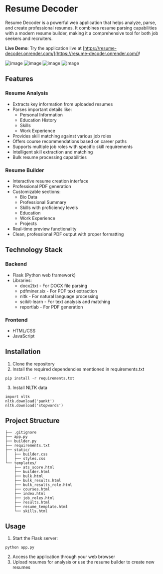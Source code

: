 # Resume Decoder

Resume Decoder is a powerful web application that helps analyze, parse, and create professional resumes. It combines resume parsing capabilities with a modern resume builder, making it a comprehensive tool for both job seekers and recruiters.

**Live Demo**: Try the application live at [https://resume-decoder.onrender.com/](https://resume-decoder.onrender.com/)!

![image](https://github.com/user-attachments/assets/9dd13f07-ff3a-4c75-ab02-d0dd99a46218)
![image](https://github.com/user-attachments/assets/81e5c521-7d17-4f7e-ad42-ab8bd2088e47)
![image](https://github.com/user-attachments/assets/d069cecf-6c2f-42a8-99ac-60fd0367fa5c)
![image](https://github.com/user-attachments/assets/e3db43f8-068d-4911-9c4c-d4fc166b4ce6)

## Features
### Resume Analysis
- Extracts key information from uploaded resumes
- Parses important details like:
  - Personal Information
  - Education History
  - Skills
  - Work Experience
- Provides skill matching against various job roles
- Offers course recommendations based on career paths
- Supports multiple job roles with specific skill requirements
- Intelligent skill extraction and matching
- Bulk resume processing capabilities
### Resume Builder
- Interactive resume creation interface
- Professional PDF generation
- Customizable sections:
  - Bio Data
  - Professional Summary
  - Skills with proficiency levels
  - Education
  - Work Experience
  - Projects
- Real-time preview functionality
- Clean, professional PDF output with proper formatting
## Technology Stack
### Backend
- Flask (Python web framework)
- Libraries:
  - docx2txt - For DOCX file parsing
  - pdfminer.six - For PDF text extraction
  - nltk - For natural language processing
  - scikit-learn - For text analysis and matching
  - reportlab - For PDF generation
### Frontend
- HTML/CSS
- JavaScript
## Installation
1. Clone the repository
2. Install the required dependencies mentioned in requirements.txt
```
pip install -r requirements.txt
```
3. Install NLTK data
```
import nltk
nltk.download('punkt')
nltk.download('stopwords')

```
## Project Structure
```
├── .gitignore
├── app.py
├── builder.py
├── requirements.txt
├── static/         
│   ├── builder.css
│   ├── styles.css      
└── templates/        
    ├── ats_score.html
    ├── builder.html  
    ├── bulk.html     
    ├── bulk_results.html 
    ├── bulk_results_role.html
    ├── courses.html        
    ├── index.html          
    ├── job_roles.html      
    ├── results.html        
    ├── resume_template.html
    └── skills.html         
```
## Usage
1. Start the Flask server:
```
python app.py
```
2. Access the application through your web browser
3. Upload resumes for analysis or use the resume builder to create new resumes

